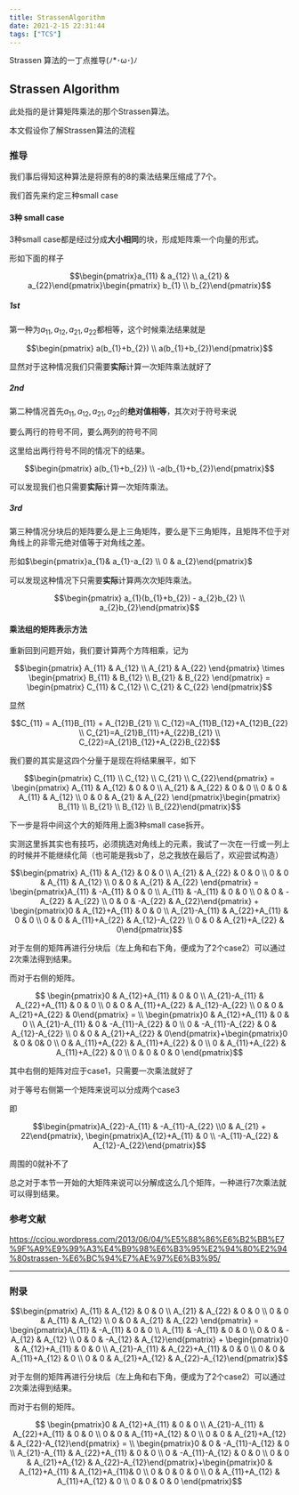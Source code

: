 ```yaml
---
title: StrassenAlgorithm
date: 2021-2-15 22:31:44
tags: ["TCS"]
---
```


Strassen 算法的一丁点推导(ﾉ*･ω･)ﾉ

<!-- more -->

## Strassen Algorithm

此处指的是计算矩阵乘法的那个Strassen算法。

本文假设你了解Strassen算法的流程

### 推导

我们事后得知这种算法是将原有的$8$的乘法结果压缩成了$7$个。

我们首先来约定三种small case

#### 3种 small case

3种small case都是经过分成**大小相同**的块，形成矩阵乘一个向量的形式。

形如下面的样子

$$\begin{pmatrix}a_{11}  & a_{12} \\ a_{21} & a_{22}\end{pmatrix}\begin{pmatrix} b_{1} \\ b_{2}\end{pmatrix}$$

##### 1st

第一种为$a_{11},a_{12},a_{21},a_{22}$都相等，这个时候乘法结果就是

$$\begin{pmatrix} a(b_{1}+b_{2}) \\ a(b_{1}+b_{2})\end{pmatrix}$$

显然对于这种情况我们只需要**实际**计算一次矩阵乘法就好了

##### 2nd

第二种情况首先$a_{11},a_{12},a_{21},a_{22}$的**绝对值相等**，其次对于符号来说

要么两行的符号不同，要么两列的符号不同

这里给出两行符号不同的情况下的结果。

$$\begin{pmatrix} a(b_{1}+b_{2}) \\ -a(b_{1}+b_{2})\end{pmatrix}$$

可以发现我们也只需要**实际**计算一次矩阵乘法。

##### 3rd

第三种情况分块后的矩阵要么是上三角矩阵，要么是下三角矩阵，且矩阵不位于对角线上的非零元绝对值等于对角线之差。

形如$\begin{pmatrix}a_{1}& a_{1}-a_{2} \\ 0 & a_{2}\end{pmatrix}$

可以发现这种情况下只需要**实际**计算两次次矩阵乘法。

$$\begin{pmatrix} a_{1}(b_{1}+b_{2}) -  a_{2}b_{2} \\ a_{2}b_{2}\end{pmatrix}$$

#### 乘法组的矩阵表示方法

重新回到问题开始，我们要计算两个方阵相乘，记为

$$\begin{pmatrix}  A_{11} & A_{12} \\ A_{21} & A_{22} \end{pmatrix} \times  \begin{pmatrix} B_{11} & B_{12} \\ B_{21} & B_{22} \end{pmatrix} = \begin{pmatrix} C_{11} & C_{12} \\ C_{21} & C_{22} \end{pmatrix}$$

显然

$$C_{11} = A_{11}B_{11} + A_{12}B_{21} \\ C_{12}=A_{11}B_{12}+A_{12}B_{22} \\ C_{21}=A_{21}B_{11}+A_{22}B_{21} \\ C_{22}=A_{21}B_{12}+A_{22}B_{22}$$

我们要的其实是这四个分量于是现在将结果展平，如下

$$\begin{pmatrix} C_{11} \\ C_{12} \\ C_{21} \\ C_{22}\end{pmatrix} = \begin{pmatrix} A_{11} & A_{12} & 0 & 0 \\ A_{21} & A_{22} & 0 & 0 \\ 0 & 0 & A_{11} & A_{12} \\ 0 & 0 & A_{21} & A_{22}  \end{pmatrix}\begin{pmatrix} B_{11} \\ B_{21} \\ B_{12} \\ B_{22}\end{pmatrix}$$

下一步是将中间这个大的矩阵用上面3种small case拆开。

实测这里拆其实也有技巧，必须挑选对角线上的元素，我试了一次在一行或一列上的时候并不能继续化简（也可能是我sb了，总之我放在最后了，欢迎尝试构造）

$$\begin{pmatrix} A_{11} & A_{12} & 0 & 0 \\ A_{21} & A_{22} & 0 & 0 \\ 0 & 0 & A_{11} & A_{12} \\ 0 & 0 & A_{21} & A_{22}  \end{pmatrix} = \begin{pmatrix}A_{11} & -A_{11} & 0 & 0 \\ A_{11} & -A_{11} & 0 & 0 \\ 0 & 0 & -A_{22} & A_{22} \\ 0 & 0 & -A_{22} & A_{22}\end{pmatrix} + \begin{pmatrix}0 & A_{12}+A_{11} & 0 & 0 \\ A_{21}-A_{11} & A_{22}+A_{11} & 0 & 0 \\ 0 & 0 & A_{11}+A_{22} & A_{12}-A_{22} \\ 0 & 0 & A_{21}+A_{22} & 0\end{pmatrix}$$

对于左侧的矩阵再进行分块后（左上角和右下角，便成为了2个case2）可以通过2次乘法得到结果。

而对于右侧的矩阵。

$$ \begin{pmatrix}0 & A_{12}+A_{11} & 0 & 0 \\ A_{21}-A_{11} & A_{22}+A_{11} & 0 & 0 \\ 0 & 0 & A_{11}+A_{22} & A_{12}-A_{22} \\ 0 & 0 & A_{21}+A_{22} & 0\end{pmatrix} = \\ \begin{pmatrix}0 & A_{12}+A_{11} & 0 & 0 \\ A_{21}-A_{11} & 0 & -A_{11}-A_{22} & 0 \\ 0 & -A_{11}-A_{22} & 0 & A_{12}-A_{22} \\ 0 & 0 & A_{21}+A_{22} & 0\end{pmatrix}+\begin{pmatrix}0 & 0 & 0& 0 \\ 0 & A_{11}+A_{22} & A_{11}+A_{22} & 0 \\ 0 & A_{11}+A_{22} & A_{11}+A_{22} & 0 \\ 0 & 0 & 0 & 0 \end{pmatrix}$$

其中右侧的矩阵对应于case1，只需要一次乘法就好了

对于等号右侧第一个矩阵来说可以分成两个case3

即

$$\begin{pmatrix}A_{22}-A_{11} & -A_{11}-A_{22} \\0 & A_{21} + 22\end{pmatrix}, \begin{pmatrix}A_{12}+A_{11} & 0 \\ -A_{11}-A_{22} & A_{12}-A_{22}\end{pmatrix}$$

周围的0就补不了

总之对于本节一开始的大矩阵来说可以分解成这么几个矩阵，一种进行7次乘法就可以得到结果。

### 参考文献

https://ccjou.wordpress.com/2013/06/04/%E5%88%86%E6%B2%BB%E7%9F%A9%E9%99%A3%E4%B9%98%E6%B3%95%E2%94%80%E2%94%80strassen-%E6%BC%94%E7%AE%97%E6%B3%95/

---

### 附录

$$\begin{pmatrix} A_{11} & A_{12} & 0 & 0 \\ A_{21} & A_{22} & 0 & 0 \\ 0 & 0 & A_{11} & A_{12} \\ 0 & 0 & A_{21} & A_{22}  \end{pmatrix} = \begin{pmatrix}A_{11} & -A_{11} & 0 & 0 \\ A_{11} & -A_{11} & 0 & 0 \\ 0 & 0 & -A_{12} & A_{12} \\ 0 & 0 & -A_{12} & A_{12}\end{pmatrix} + \begin{pmatrix}0 & A_{12}+A_{11} & 0 & 0 \\ A_{21}-A_{11} & A_{22}+A_{11} & 0 & 0 \\ 0 & 0 & A_{11}+A_{12} & 0 \\ 0 & 0 & A_{21}+A_{12} & A_{22}-A_{12}\end{pmatrix}$$

对于左侧的矩阵再进行分块后（左上角和右下角，便成为了2个case2）可以通过2次乘法得到结果。

而对于右侧的矩阵。

$$ \begin{pmatrix}0 & A_{12}+A_{11} & 0 & 0 \\ A_{21}-A_{11} & A_{22}+A_{11} & 0 & 0 \\ 0 & 0 & A_{11}+A_{12} & 0 \\ 0 & 0 & A_{21}+A_{12} & A_{22}-A_{12}\end{pmatrix} = \\ \begin{pmatrix}0 & 0 & -A_{11}-A_{12} & 0 \\ A_{21}-A_{11} & A_{22}+A_{11} & 0 & 0 \\ 0 & -A_{11}-A_{12} & 0 & 0 \\ 0 & 0 & A_{21}+A_{12} & A_{22}-A_{12}\end{pmatrix}+\begin{pmatrix}0 & A_{12}+A_{11} & A_{12}+A_{11}& 0 \\ 0 & 0 & 0 & 0 \\ 0 & A_{11}+A_{12} & A_{11}+A_{12} & 0 \\ 0 & 0 & 0 & 0 \end{pmatrix}$$
